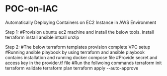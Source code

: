 # POC-on-IAC
Automatically Deploying Containers on EC2 Instance in AWS Environment


Step 1:
#Provision ubuntu ec2 machine and install the below tools.
install terraform
install ansible
intsall unzip


Step 2:
#The  below terraform templates provision complete VPC setup 
#Running ansible playbook by using terraform and ansible playbook contains installation and running docker compose file
#Provide secret and access key in the provider.tf file
#Run the follwoing commands 
terraform init
terraform validate
terraform plan
terraform apply --auto-approve
